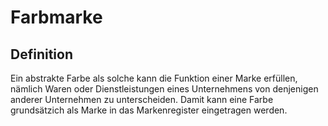 # Farbmarke

## Definition
Ein abstrakte Farbe als solche kann die Funktion einer Marke erfüllen, nämlich Waren oder Dienstleistungen eines Unternehmens von denjenigen anderer Unternehmen zu unterscheiden. Damit kann eine Farbe grundsätzich als Marke in das Markenregister eingetragen werden.
